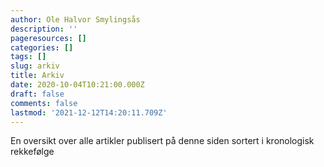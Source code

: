 ```yaml
---
author: Ole Halvor Smylingsås
description: ''
pageresources: []
categories: []
tags: []
slug: arkiv
title: Arkiv
date: 2020-10-04T10:21:00.000Z
draft: false
comments: false
lastmod: '2021-12-12T14:20:11.709Z'
---
```


En oversikt over alle artikler publisert på denne siden sortert i kronologisk rekkefølge
